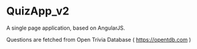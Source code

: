 # QuizApp_v2

A single page application, based on AngularJS.

Questions are fetched from Open Trivia Database ( https://opentdb.com )
